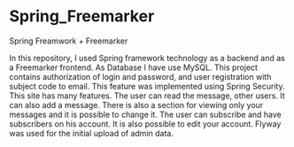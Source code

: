 # Spring_Freemarker
Spring Freamwork + Freemarker

In this repository, I used Spring framework technology as a backend and as a Freemarker frontend. 
As Database I have use MySQL. 
This project contains authorization of login and password, and user registration with subject code to email. This feature was implemented using Spring Security. 
This site has many features. The user can read the message, other users. It can also add a message. There is also a section for viewing only your messages and it is possible to change it. 
The user can subscribe and have subscribers on his account. 
It is also possible to edit your account. 
Flyway was used for the initial upload of admin data.

